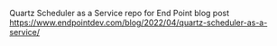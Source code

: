 Quartz Scheduler as a Service repo for End Point blog post https://www.endpointdev.com/blog/2022/04/quartz-scheduler-as-a-service/

